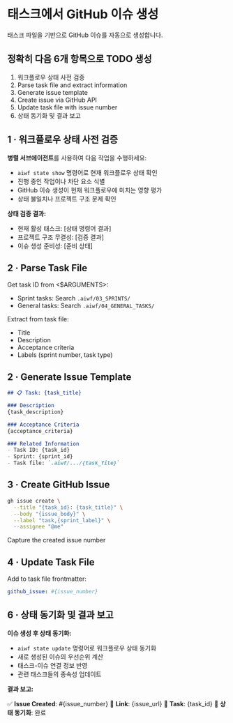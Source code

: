 # 태스크에서 GitHub 이슈 생성

태스크 파일을 기반으로 GitHub 이슈를 자동으로 생성합니다.

## 정확히 다음 6개 항목으로 TODO 생성

1. 워크플로우 상태 사전 검증
2. Parse task file and extract information
3. Generate issue template
4. Create issue via GitHub API
5. Update task file with issue number
6. 상태 동기화 및 결과 보고

## 1 · 워크플로우 상태 사전 검증

**병렬 서브에이전트**를 사용하여 다음 작업을 수행하세요:

- `aiwf state show` 명령어로 현재 워크플로우 상태 확인
- 진행 중인 작업이나 차단 요소 식별
- GitHub 이슈 생성이 현재 워크플로우에 미치는 영향 평가
- 상태 불일치나 프로젝트 구조 문제 확인

**상태 검증 결과:**
- 현재 활성 태스크: [상태 명령어 결과]
- 프로젝트 구조 무결성: [검증 결과]
- 이슈 생성 준비성: [준비 상태]

## 2 · Parse Task File

Get task ID from <$ARGUMENTS>:
- Sprint tasks: Search `.aiwf/03_SPRINTS/`
- General tasks: Search `.aiwf/04_GENERAL_TASKS/`

Extract from task file:
- Title
- Description
- Acceptance criteria
- Labels (sprint number, task type)

## 2 · Generate Issue Template

```markdown
## 📋 Task: {task_title}

### Description
{task_description}

### Acceptance Criteria
{acceptance_criteria}

### Related Information
- Task ID: {task_id}
- Sprint: {sprint_id}
- Task file: `.aiwf/.../{task_file}`
```

## 3 · Create GitHub Issue

```bash
gh issue create \
  --title "{task_id}: {task_title}" \
  --body "{issue_body}" \
  --label "task,{sprint_label}" \
  --assignee "@me"
```

Capture the created issue number

## 4 · Update Task File

Add to task file frontmatter:
```yaml
github_issue: #{issue_number}
```

## 6 · 상태 동기화 및 결과 보고

**이슈 생성 후 상태 동기화:**

- `aiwf state update` 명령어로 워크플로우 상태 동기화
- 새로 생성된 이슈의 우선순위 계산
- 태스크-이슈 연결 정보 반영
- 관련 태스크들의 종속성 업데이트

**결과 보고:**

✅ **Issue Created**: #{issue_number}
🔗 **Link**: {issue_url}
📄 **Task**: {task_id}
🔄 **상태 동기화**: 완료
